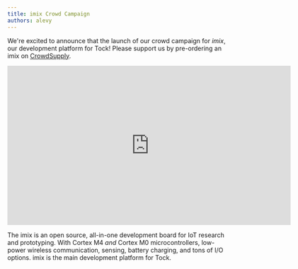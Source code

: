 ```yaml
---
title: imix Crowd Campaign
authors: alevy
---
```


We're excited to announce that the launch of our crowd campaign for _imix_, our
development platform for Tock! Please support us by pre-ordering an imix on
[CrowdSupply](https://www.crowdsupply.com/helena-project/imix).

<iframe src="https://player.vimeo.com/video/195687008" width="640" height="360"
frameborder="0" webkitallowfullscreen mozallowfullscreen
allowfullscreen></iframe>

The imix is an open source, all-in-one development board for IoT research and
prototyping. With Cortex M4 _and_ Cortex M0 microcontrollers, low-power
wireless communication, sensing, battery charging, and tons of I/O options.
imix is the main development platform for Tock.

